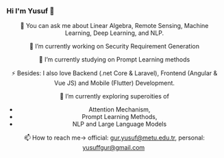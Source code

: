 ### Hi I'm Yusuf 👋

<div align="center">

💬 You can ask me about Linear Algebra, Remote Sensing, Machine Learning, Deep Learning, and NLP.

🔭 I’m currently working on Security Requirement Generation

🌱 I’m currently studying on Prompt Learning methods

⚡ Besides: I also love Backend (.net Core & Laravel), Frontend (Angular & Vue JS) and Mobile (Flutter) Development.

🌱 I’m currently exploring superoities of
   <ul>
    <li>Attention Mechanism,</li>
    <li>Prompt Learning Methods,</li>
    <li>NLP and Large Language Models</li>
   </ul> 

📫 How to reach me-> official: gur.yusuf@metu.edu.tr, personal: yusuffgur@gmail.com
   <img src="https://komarev.com/ghpvc/?username=yusuffgur&style=flat-square&color=blue" alt=""/>

    
<!--
**yusuffgur/yusuffgur** is a ✨ _special_ ✨ repository because its `README.md` (this file) appears on your GitHub profile.

Here are some ideas to get you started:

- 🔭 I’m currently working on ...
- 🌱 I’m currently learning ...
- 👯 I’m looking to collaborate on ...
- 🤔 I’m looking for help with ...
- 💬 Ask me about ...
- 📫 How to reach me: ...
- 😄 Pronouns: ...
- ⚡ Fun fact: ...
-->
</div>
